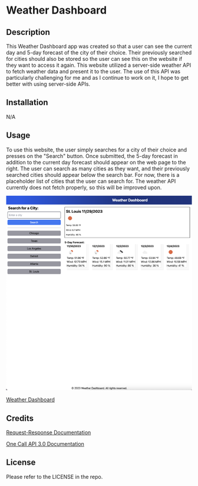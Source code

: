# Weather Dashboard

## Description

This Weather Dashboard app was created so that a user can see the current day and 5-day forecast of the city of their choice. Their previously searched for cities should also be stored so the user can see this on the website if they want to access it again. This website utilized a server-side weather API to fetch weather data and present it to the user. The use of this API was particularly challenging for me and as I continue to work on it, I hope to get better with using server-side APIs.

## Installation

N/A

## Usage

To use this website, the user simply searches for a city of their choice and presses on the "Search" button. Once submitted, the 5-day forecast in addition to the current day forecast should appear on the web page to the right. The user can search as many cities as they want, and their previously searched cities should appear below the search bar. For now, there is a placeholder list of cities that the user can search for. The weather API currently does not fetch properly, so this will be improved upon.

![screenshot](./assets/images/Screenshot%202023-11-29%20at%202.55.51%20PM.png)

[Weather Dashboard](https://willowy-medovik-414add.netlify.app/)

## Credits

[Request-Response Documentation](https://coding-boot-camp.github.io/full-stack/apis/how-to-use-api-keys)

[One Call API 3.0 Documentation](https://openweathermap.org/api/one-call-3)

## License

Please refer to the LICENSE in the repo. 